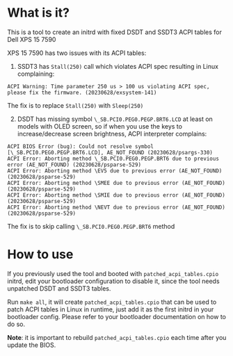 # What is it?

This is a tool to create an initrd with fixed DSDT and SSDT3 ACPI tables for
Dell XPS 15 7590

XPS 15 7590 has two issues with its ACPI tables:

1) SSDT3 has `Stall(250)` call which violates ACPI spec resulting in Linux
complaining:

```dmesg
ACPI Warning: Time parameter 250 us > 100 us violating ACPI spec, please fix the firmware. (20230628/exsystem-141)
```

The fix is to replace `Stall(250)` with `Sleep(250)`

2) DSDT has missing symbol `\_SB.PCI0.PEG0.PEGP.BRT6.LCD` at least on models
with OLED screen, so if when you use the keys to increase/decrease screen
brightness, ACPI interpreter complains:

```dmesg
ACPI BIOS Error (bug): Could not resolve symbol [\_SB.PCI0.PEG0.PEGP.BRT6.LCD], AE_NOT_FOUND (20230628/psargs-330)
ACPI Error: Aborting method \_SB.PCI0.PEG0.PEGP.BRT6 due to previous error (AE_NOT_FOUND) (20230628/psparse-529)
ACPI Error: Aborting method \EV5 due to previous error (AE_NOT_FOUND) (20230628/psparse-529)
ACPI Error: Aborting method \SMEE due to previous error (AE_NOT_FOUND) (20230628/psparse-529)
ACPI Error: Aborting method \SMIE due to previous error (AE_NOT_FOUND) (20230628/psparse-529)
ACPI Error: Aborting method \NEVT due to previous error (AE_NOT_FOUND) (20230628/psparse-529)
```

The fix is to skip calling `\_SB.PCI0.PEG0.PEGP.BRT6` method

# How to use

If you previously used the tool and booted with `patched_acpi_tables.cpio`
initrd, edit your bootloader configuration to disable it, since the tool needs
unpatched DSDT and SSDT3 tables.

Run `make all`, it will create `patched_acpi_tables.cpio` that can be used to
patch ACPI tables in Linux in runtime, just add it as the first initrd in your
bootloader config. Please refer to your bootloader documentation on how to do
so.

**Note**: it is important to rebuild `patched_acpi_tables.cpio` each time after
you update the BIOS.

